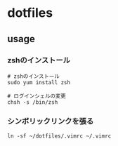# dotfiles

## usage

### zshのインストール

```
# zshのインストール
sudo yum install zsh

# ログインシェルの変更
chsh -s /bin/zsh
```

### シンボリックリンクを張る
```
ln -sf ~/dotfiles/.vimrc ~/.vimrc
```
